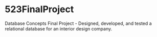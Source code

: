 # 523FinalProject
Database Concepts Final Project - Designed, developed, and tested a relational database for an interior design company.
